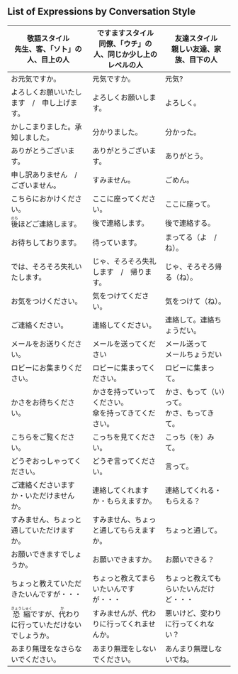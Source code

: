 ## List of Expressions by Conversation Style

|敬語スタイル</br>先生、客、「ソト」の人、目上の人|ですますスタイル</br>同僚、「ウチ」の人、同じか少し上のレベルの人|友達スタイル</br>親しい友達、家族、目下の人|
| --- | --- | --- |
|お元気ですか。|元気ですか。|元気?|
|よろしくお願いいたします　/　申し上げます。|よろしくお願いします。|よろしく。|
|かしこまりました。承知しました。|分かりました。|分かった。|
|ありがとうございます。|ありがとうございます。|ありがとう。|
|申し訳ありません　/　ございません。|すみません。|ごめん。|
|こちらにおかけください。|ここに座ってください。|ここに座って。|
|<ruby>後<rt>のち</rt></ruby>ほどご連絡します。|後で連絡します。|後で連絡する。|
|お待ちしております。|待っています。|まってる（よ　/　ね）。|
|では、そろそろ失礼いたします。|じゃ、そろそろ失礼します　/　帰ります。|じゃ、そろそろ帰る（ね）。|
|お気をつけください。|気をつけてください。|気をつけて（ね）。|
|ご連絡ください。|連絡してください。|連絡して。連絡ちょうだい。|
|メールをお送りください。|メールを送ってください|メール送って</br>メールちょうだい|
|ロビーにお集まりください。|ロビーに集まってください。|ロビーに集まって。|
|かさをお待ちください。|かさを持っていってください。</br>傘を持ってきてください。|かさ、もって（い）って。</br>かさ、もってきて。|
|こちらをご覧ください。|こっちを見てください。|こっち（を）みて。|
|どうぞおっしゃってください。|どうぞ言ってください。|言って。|
|ご連絡くださいますか・いただけませんか。|連絡してくれますか・もらえますか。|連絡してくれる・もらえる？|
|すみません、ちょっと通していただけますか。|すみません、ちょっと通してもらえますか。|ちょっと通して。|
|お願いできますでしょうか。|お願いできますか。|お願いできる？|
|ちょっと教えていただきたいんですが・・・|ちょっと教えてまらいたいんですが・・・|ちょっと教えてもらいたいんだけど・・・|
|<ruby>恐<rt>きょう</rt>縮<rt>しゅく</rt></ruby>ですが、<ruby>代<rt>か</rt></ruby>わりに行っていただけないでしょうか。|すみませんが、代わりに行ってくれませんか。|悪いけど、変わりに行ってくれない？|
|あまり無理をなさらないでください。|あまり無理をしないでください。|あんまり無理しないでね。|